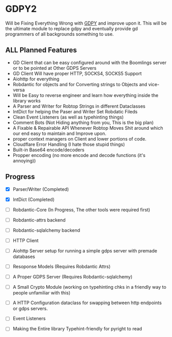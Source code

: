 # GDPY2
Will be Fixing Everything Wrong with [GDPY](https://github.com/nekitdev/gd.py) and improve upon it. This will be the ultimate module to replace gdpy and eventually provide gd programmers of all backgrounds something to use. 

## ALL Planned Features
- GD Client that can be easy configured around with the Boomlings server or to be pointed at Other GDPS Servers 
- GD Client Will have proper HTTP, SOCKS4, SOCKS5 Support
- Aiohttp for everything
- Robdantic for objects and for Converting strings to Objects and vice-versa
- Will be Easy to reverse engineer and learn how everything inside the library works
- A Parser and Writer for Robtop Strings in different Dataclasses
- IntDict for helping the Paser and Writer Set Robdatic Fileds
- Clean Event Listeners (as well as typehinting things)
- Comment Bots (Not Hiding anything from you, This is the big plan) 
- A Fixable & Repairable API Whenever Robtop Moves Shit around which our end easy to maintain and Improve upon. 
- proper context managers on Client and lower portions of code. 
- Cloudflare Error Handling (I hate those stupid things)
- Built-in Base64 encode/decoders
- Propper encoding (no more encode and decode functions (it's annoying))

## Progress
- [x] Parser/Writer (Completed)
- [x] IntDict (Completed)
- [ ] Robdantic-Core (In Progress, The other tools were required first)
- [ ] Robdantic-attrs backend
- [ ] Robdantic-sqlalchemy backend
- [ ] HTTP Client
- [ ] Aiohttp Server setup for running a simple gdps server with premade databases
- [ ] Resoponse Models (Requires Robdantic Attrs)
- [ ] A Proper GDPS Server (Requires Robdantic-sqlalchemy)
- [ ] A Small Crypto Module (working on typehinting chks in a friendly way to people unfamiliar with this)
- [ ] A HTTP Configuration dataclass for swapping between http endpoints or gdps servers.
- [ ] Event Listeners
- [ ] Making the Entire library Typehint-friendly for pyright to read


